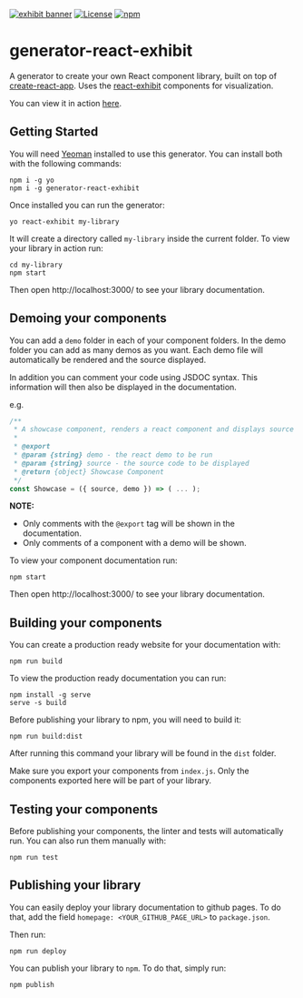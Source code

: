 [![exhibit banner](https://raw.githubusercontent.com/au-re/react-exhibit/gh-pages/static/media/exhibit_boilerplate.png)](https://github.com/au-re/generator-react-exhibit/)
[![License](https://img.shields.io/packagist/l/doctrine/orm.svg?style=flat-square)](https://github.com/au-re/generator-react-exhibit/blob/master/LICENSE)
[![npm](https://img.shields.io/npm/v/npm.svg?style=flat-square)](https://www.npmjs.com/package/generator-react-exhibit)

# generator-react-exhibit

A generator to create your own React component library, built on top of
[create-react-app](https://github.com/facebookincubator/create-react-app).
Uses the [react-exhibit](https://github.com/au-re/react-exhibit) components for
visualization.

You can view it in action [here](https://au-re.github.io/react-exhibit/).

## Getting Started

You will need [Yeoman](http://yeoman.io/) installed to use this generator.
You can install both with the following commands:

```shell
npm i -g yo
npm i -g generator-react-exhibit
```

Once installed you can run the generator:

```shell
yo react-exhibit my-library
```

It will create a directory called `my-library` inside the current folder.
To view your library in action run:

```shell
cd my-library
npm start
```

Then open http://localhost:3000/ to see your library documentation.

## Demoing your components

You can add a `demo` folder in each of your component folders. In the demo
folder you can add as many demos as you want. Each demo file will automatically be rendered and
the source displayed.

In addition you can comment your code using JSDOC syntax. This information will
then also be displayed in the documentation.

e.g.
```js
/**
 * A showcase component, renders a react component and displays source code.
 *
 * @export
 * @param {string} demo - the react demo to be run
 * @param {string} source - the source code to be displayed
 * @return {object} Showcase Component
 */
const Showcase = ({ source, demo }) => ( ... );
```

**NOTE:**

- Only comments with the `@export` tag will be shown in the documentation.
- Only comments of a component with a demo will be shown.

To view your component documentation run:

```shell
npm start
```

Then open http://localhost:3000/ to see your library documentation.

## Building your components

You can create a production ready website for your documentation with:

```shell
npm run build
```

To view the production ready documentation you can run:

```shell
npm install -g serve
serve -s build
```

Before publishing your library to npm, you will need to build it:

```shell
npm run build:dist
```

After running this command your library will be found in the `dist` folder.

Make sure you export your components from `index.js`. Only the components
exported here will be part of your library.

## Testing your components

Before publishing your components, the linter and tests will automatically run.
You can also run them manually with:

```shell
npm run test
```

## Publishing your library

You can easily deploy your library documentation to github pages. To do that,
add the field `homepage: <YOUR_GITHUB_PAGE_URL>` to `package.json`.

Then run:
```shell
npm run deploy
```

You can publish your library to `npm`. To do that, simply run:

`npm publish`
